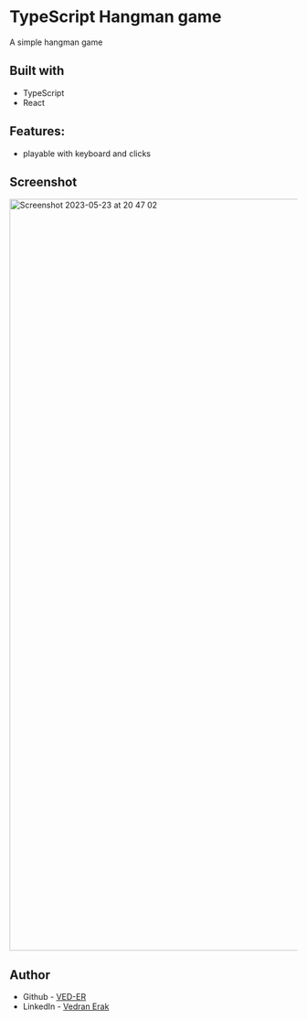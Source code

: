 # TypeScript Hangman game

A simple hangman game

## Built with

- TypeScript
- React


## Features:

- playable with keyboard and clicks

## Screenshot
<img width="1316" alt="Screenshot 2023-05-23 at 20 47 02" src="https://github.com/VED-ER/ts-hangman-mini-game/assets/92994473/9a108e37-5733-43f3-8930-9c7b54e81eb6">



## Author

- Github - [VED-ER](https://github.com/VED-ER)
- LinkedIn - [Vedran Erak](https://www.linkedin.com/in/vedran-erak-9b8321212/)


